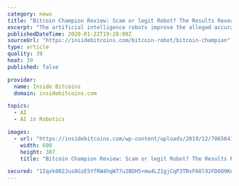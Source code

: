 ```yaml
---
category: news
title: "Bitcoin Champion Review: Scam or legit Robot? The Results Revealed!"
excerpt: "The artificial intelligence robots improve the alleged accuracy while blockchain ensures a ... Here are tips to help you get the most out of this robot. Start small – A deposit of $250 is the best amount to start with as a beginner. Starting small will allow you the peace of mind to observe market trends and determine the best time to run ..."
publishedDateTime: 2020-01-22T19:28:00Z
sourceUrl: "https://insidebitcoins.com/bitcoin-robot/bitcoin-champion"
type: article
quality: 39
heat: 39
published: false

provider:
  name: Inside Bitcoins
  domain: insidebitcoins.com

topics:
  - AI
  - AI in Robotics

images:
  - url: "https://insidebitcoins.com/wp-content/uploads/2019/12/70656417-1519-47EF-8E22-E4E36735A13D.jpeg"
    width: 600
    height: 387
    title: "Bitcoin Champion Review: Scam or legit Robot? The Results Revealed!"

secured: "1Iqxk002Jus0GzE5YfRW4hqW77u2BDH5+mw4LZ1gjCqP3TRxF68l92FD6O9KnqOan26rskcVTuznvsT3c2Kj/uuFAq9ZWS+CspSGayko2zthpyTrNf2mHOnsjNJwaelB4ccDDSdr/UcFWqglHY3u6bRpslFv2/BjaVdpCs0AsKfys61GQQN26u8H9c+Mxx3G5tMfPgA0Rr/jekJywYWoRvvGwPNfKXc6UwbGXC+wCF136ccoohkabQV5clJ6jtysxj4/yJJ5k0O5xD6GzqNZqdFadctfEK04UOBJZuMwOjN2W4wdys6iY2Q8J3lxG4VmoeOIo9541ZlfqrgTey0RGmpD7/JgJIQFWkGTUfiVpk0ayD+ZGnF4adkUyubOWo5AdCJ4q8icgowQZLc7PfbtQfpYIYViiDo5VZdPHHskz1CkXDFtKo71E52v2CiN7JKhtkY3rz6sfcIIE1sCb73CWjtgYZSRm8TIJApugXNTcwg=;NZFFwATTsGyndqCEm4YHEg=="
---
```


